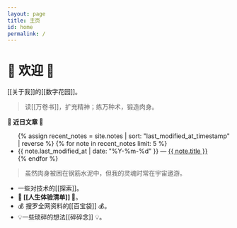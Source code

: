 ```yaml
---
layout: page
title: 主页
id: home
permalink: /
---
```


# 🎉 欢迎 🎉

[[关于我]]的[[数字花园]]。

>读[[万卷书]]，扩充精神；练万种术，锻造肉身。

<strong>🧐 近日文章 🧐</strong>

<ul>
  {% assign recent_notes = site.notes | sort: "last_modified_at_timestamp" | reverse %}
  {% for note in recent_notes limit: 5 %}
    <li>
      {{ note.last_modified_at | date: "%Y-%m-%d" }} — <a class="internal-link" href="{{ site.baseurl }}{{ note.url }}">{{ note.title }}</a>
    </li>
  {% endfor %}
</ul>

<style>
  .wrapper {
    max-width: 46em;
  }
</style>

>虽然肉身被困在钢筋水泥中，但我的灵魂时常在宇宙遨游。

- 一些对技术的[[探索]]。
- **🧾 [[人生体验清单]] 🧾**。
- 💰 搜罗全网资料的[[百宝袋]] 💰。
- 💡一些琐碎的想法[[碎碎念]] 💡。
